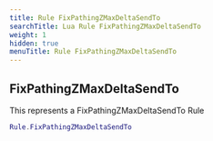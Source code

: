 ```yaml
---
title: Rule FixPathingZMaxDeltaSendTo
searchTitle: Lua Rule FixPathingZMaxDeltaSendTo
weight: 1
hidden: true
menuTitle: Rule FixPathingZMaxDeltaSendTo
---
```

## FixPathingZMaxDeltaSendTo

This represents a FixPathingZMaxDeltaSendTo Rule
```lua
Rule.FixPathingZMaxDeltaSendTo
```